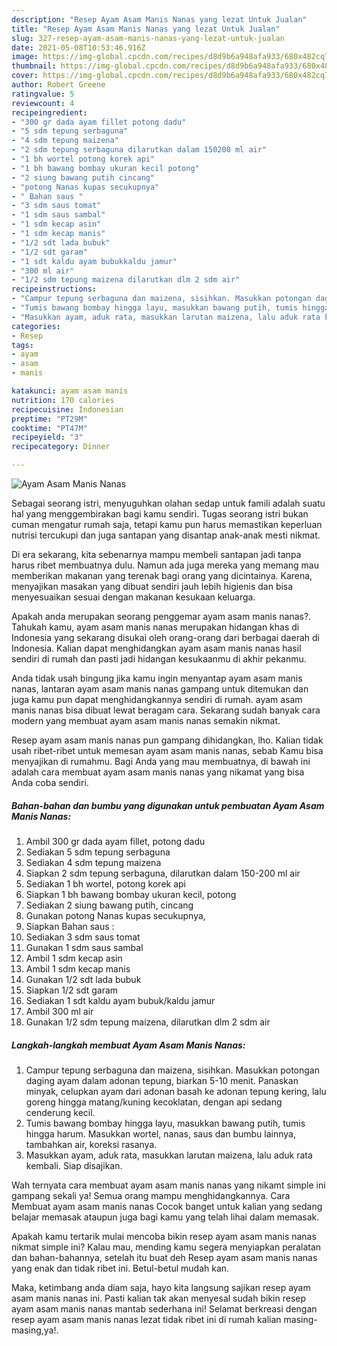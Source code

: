 ```yaml
---
description: "Resep Ayam Asam Manis Nanas yang lezat Untuk Jualan"
title: "Resep Ayam Asam Manis Nanas yang lezat Untuk Jualan"
slug: 327-resep-ayam-asam-manis-nanas-yang-lezat-untuk-jualan
date: 2021-05-08T10:53:46.916Z
image: https://img-global.cpcdn.com/recipes/d8d9b6a948afa933/680x482cq70/ayam-asam-manis-nanas-foto-resep-utama.jpg
thumbnail: https://img-global.cpcdn.com/recipes/d8d9b6a948afa933/680x482cq70/ayam-asam-manis-nanas-foto-resep-utama.jpg
cover: https://img-global.cpcdn.com/recipes/d8d9b6a948afa933/680x482cq70/ayam-asam-manis-nanas-foto-resep-utama.jpg
author: Robert Greene
ratingvalue: 5
reviewcount: 4
recipeingredient:
- "300 gr dada ayam fillet potong dadu"
- "5 sdm tepung serbaguna"
- "4 sdm tepung maizena"
- "2 sdm tepung serbaguna dilarutkan dalam 150200 ml air"
- "1 bh wortel potong korek api"
- "1 bh bawang bombay ukuran kecil potong"
- "2 siung bawang putih cincang"
- "potong Nanas kupas secukupnya"
- " Bahan saus "
- "3 sdm saus tomat"
- "1 sdm saus sambal"
- "1 sdm kecap asin"
- "1 sdm kecap manis"
- "1/2 sdt lada bubuk"
- "1/2 sdt garam"
- "1 sdt kaldu ayam bubukkaldu jamur"
- "300 ml air"
- "1/2 sdm tepung maizena dilarutkan dlm 2 sdm air"
recipeinstructions:
- "Campur tepung serbaguna dan maizena, sisihkan. Masukkan potongan daging ayam dalam adonan tepung, biarkan 5-10 menit. Panaskan minyak, celupkan ayam dari adonan basah ke adonan tepung kering, lalu goreng hingga matang/kuning kecoklatan, dengan api sedang cenderung kecil."
- "Tumis bawang bombay hingga layu, masukkan bawang putih, tumis hingga harum. Masukkan wortel, nanas, saus dan bumbu lainnya, tambahkan air, koreksi rasanya."
- "Masukkan ayam, aduk rata, masukkan larutan maizena, lalu aduk rata kembali. Siap disajikan."
categories:
- Resep
tags:
- ayam
- asam
- manis

katakunci: ayam asam manis 
nutrition: 170 calories
recipecuisine: Indonesian
preptime: "PT29M"
cooktime: "PT47M"
recipeyield: "3"
recipecategory: Dinner

---
```



![Ayam Asam Manis Nanas](https://img-global.cpcdn.com/recipes/d8d9b6a948afa933/680x482cq70/ayam-asam-manis-nanas-foto-resep-utama.jpg)

Sebagai seorang istri, menyuguhkan olahan sedap untuk famili adalah suatu hal yang menggembirakan bagi kamu sendiri. Tugas seorang istri bukan cuman mengatur rumah saja, tetapi kamu pun harus memastikan keperluan nutrisi tercukupi dan juga santapan yang disantap anak-anak mesti nikmat.

Di era  sekarang, kita sebenarnya mampu membeli santapan jadi tanpa harus ribet membuatnya dulu. Namun ada juga mereka yang memang mau memberikan makanan yang terenak bagi orang yang dicintainya. Karena, menyajikan masakan yang dibuat sendiri jauh lebih higienis dan bisa menyesuaikan sesuai dengan makanan kesukaan keluarga. 



Apakah anda merupakan seorang penggemar ayam asam manis nanas?. Tahukah kamu, ayam asam manis nanas merupakan hidangan khas di Indonesia yang sekarang disukai oleh orang-orang dari berbagai daerah di Indonesia. Kalian dapat menghidangkan ayam asam manis nanas hasil sendiri di rumah dan pasti jadi hidangan kesukaanmu di akhir pekanmu.

Anda tidak usah bingung jika kamu ingin menyantap ayam asam manis nanas, lantaran ayam asam manis nanas gampang untuk ditemukan dan juga kamu pun dapat menghidangkannya sendiri di rumah. ayam asam manis nanas bisa dibuat lewat beragam cara. Sekarang sudah banyak cara modern yang membuat ayam asam manis nanas semakin nikmat.

Resep ayam asam manis nanas pun gampang dihidangkan, lho. Kalian tidak usah ribet-ribet untuk memesan ayam asam manis nanas, sebab Kamu bisa menyajikan di rumahmu. Bagi Anda yang mau membuatnya, di bawah ini adalah cara membuat ayam asam manis nanas yang nikamat yang bisa Anda coba sendiri.

<!--inarticleads1-->

##### Bahan-bahan dan bumbu yang digunakan untuk pembuatan Ayam Asam Manis Nanas:

1. Ambil 300 gr dada ayam fillet, potong dadu
1. Sediakan 5 sdm tepung serbaguna
1. Sediakan 4 sdm tepung maizena
1. Siapkan 2 sdm tepung serbaguna, dilarutkan dalam 150-200 ml air
1. Sediakan 1 bh wortel, potong korek api
1. Siapkan 1 bh bawang bombay ukuran kecil, potong
1. Sediakan 2 siung bawang putih, cincang
1. Gunakan potong Nanas kupas secukupnya,
1. Siapkan  Bahan saus :
1. Sediakan 3 sdm saus tomat
1. Gunakan 1 sdm saus sambal
1. Ambil 1 sdm kecap asin
1. Ambil 1 sdm kecap manis
1. Gunakan 1/2 sdt lada bubuk
1. Siapkan 1/2 sdt garam
1. Sediakan 1 sdt kaldu ayam bubuk/kaldu jamur
1. Ambil 300 ml air
1. Gunakan 1/2 sdm tepung maizena, dilarutkan dlm 2 sdm air




<!--inarticleads2-->

##### Langkah-langkah membuat Ayam Asam Manis Nanas:

1. Campur tepung serbaguna dan maizena, sisihkan. Masukkan potongan daging ayam dalam adonan tepung, biarkan 5-10 menit. Panaskan minyak, celupkan ayam dari adonan basah ke adonan tepung kering, lalu goreng hingga matang/kuning kecoklatan, dengan api sedang cenderung kecil.
1. Tumis bawang bombay hingga layu, masukkan bawang putih, tumis hingga harum. Masukkan wortel, nanas, saus dan bumbu lainnya, tambahkan air, koreksi rasanya.
1. Masukkan ayam, aduk rata, masukkan larutan maizena, lalu aduk rata kembali. Siap disajikan.




Wah ternyata cara membuat ayam asam manis nanas yang nikamt simple ini gampang sekali ya! Semua orang mampu menghidangkannya. Cara Membuat ayam asam manis nanas Cocok banget untuk kalian yang sedang belajar memasak ataupun juga bagi kamu yang telah lihai dalam memasak.

Apakah kamu tertarik mulai mencoba bikin resep ayam asam manis nanas nikmat simple ini? Kalau mau, mending kamu segera menyiapkan peralatan dan bahan-bahannya, setelah itu buat deh Resep ayam asam manis nanas yang enak dan tidak ribet ini. Betul-betul mudah kan. 

Maka, ketimbang anda diam saja, hayo kita langsung sajikan resep ayam asam manis nanas ini. Pasti kalian tak akan menyesal sudah bikin resep ayam asam manis nanas mantab sederhana ini! Selamat berkreasi dengan resep ayam asam manis nanas lezat tidak ribet ini di rumah kalian masing-masing,ya!.

